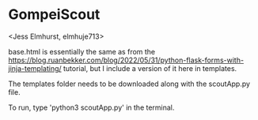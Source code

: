 # GompeiScout


<Jess Elmhurst, elmhuje713>

base.html is essentially the same as from the
https://blog.ruanbekker.com/blog/2022/05/31/python-flask-forms-with-jinja-templating/
tutorial, but I include a version of it here in templates. 

The templates folder needs to be downloaded along with the scoutApp.py file.

To run, type 'python3 scoutApp.py' in the terminal.
